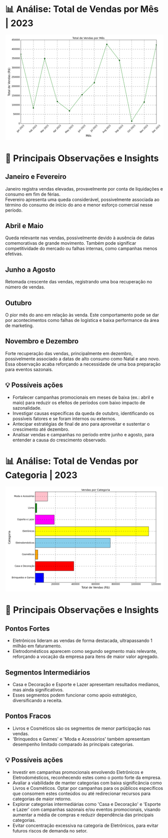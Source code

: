 # 📊 Análise: Total de Vendas por Mês | 2023

![Total de Vendas por Mês](/img/vendas_mes.png)

# 🔎 Principais Observações e Insights

## Janeiro e Fevereiro
Janeiro registra vendas elevadas, provavelmente por conta de liquidações e consumo em fim de férias.<br>
Fevereiro apresenta uma queda considerável, possivelmente associada ao término do consumo de início do ano e menor esforço comercial nesse período.

## Abril e Maio
Queda relevante nas vendas, possivelmente devido à ausência de datas comemorativas de grande movimento.
Também pode significar competitividade do mercado ou falhas internas, como campanhas menos efetivas.

## Junho a Agosto
Retomada crescente das vendas, registrando uma boa recuperação no número de vendas.

## Outubro
O pior mês do ano em relação às venda.
Este comportamento pode se dar por acontecimentos como falhas de logística e baixa performance da área de marketing.

## Novembro e Dezembro
Forte recuperação das vendas, principalmente em dezembro, possivelmente associado a datas de alto consumo como Natal e ano novo.
Essa observação acaba reforçando a necessidade de uma boa preparação para eventos sazonais.

## 💡 Possíveis ações
* Fortalecer campanhas promocionais em meses de baixa (ex.: abril e maio) para reduzir os efeitos de períodos com baixo impacto de sazonalidade.
* Investigar causas específicas da queda de outubro, identificando os possíveis fatores e se foram internos ou externos.
* Antecipar estratégias de final de ano para aproveitar e sustentar o crescimento até dezembro.
* Analisar vendas e campanhas no período entre junho e agosto, para entender a causa do crescimento observado.

<!-- ----------------------------------------------------------------------------------------------------------------------------------- -->

# 📊 Análise: Total de Vendas por Categoria | 2023

![Total de Vendas por Categoria](/img/vendas_categoria.png)

# 🔎 Principais Observações e Insights
## Pontos Fortes
* Eletrônicos lideram as vendas de forma destacada, ultrapassando 1 milhão em faturamento.
* Eletrodomésticos aparecem como segundo segmento mais relevante, reforçando a vocação da empresa para itens de maior valor agregado.

## Segmentos Intermediários
* Casa e Decoração e Esporte e Lazer apresentam resultados medianos, mas ainda significativos.
* Esses segmentos podem funcionar como apoio estratégico, diversificando a receita.

## Pontos Fracos
* Livros e Cosméticos são os segmentos de menor participação nas vendas.
* 'Brinquedos e Games' e 'Moda e Acessórios' também apresentam desempenho limitado comparado às principais categorias.

## 💡 Possíveis ações
* Investir em campanhas promocionais envolvendo Eletrônicos e Eletrodomésticos, reconhecendo estes como o ponto forte da empresa.
* Avaliar a viabilidade de manter categorias com baixa significância como Livros e Cosméticos. Optar por campanhas para os públicos específicos que consomem estes conteúdos ou até redirecionar recursos para categorias de maior retorno.
* Explorar categorias intermediárias como 'Casa e Decoração' e 'Esporte e Lazer' com campanhas sazonais e/ou eventos promocionais, visando aumentar a média de compras e reduzir dependência das principais categorias.
* Evitar concentração excessiva na categoria de Eletrônicos, para evitar futuros riscos de demanda no setor.